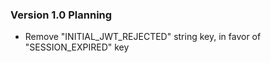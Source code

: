 ### Version 1.0 Planning

- Remove "INITIAL_JWT_REJECTED" string key, in favor of "SESSION_EXPIRED" key
